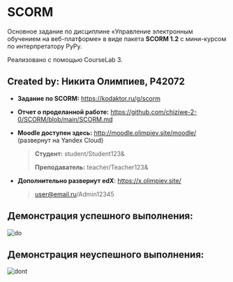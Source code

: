 # SCORM
Основное задание по дисциплине «Управление электронным обучением на веб-платформе» в виде пакета **SCORM 1.2** с мини-курсом по интерпретатору PyPy.

Реализовано с помощью CourseLab 3.

## **Created by:** Никита Олимпиев, P42072


* **Задание по SCORM:** https://kodaktor.ru/g/scorm
* **Отчет о проделанной работе:** https://github.com/chiziwe-2-0/SCORM/blob/main/SCORM.md
* **Moodle доступен здесь:** http://moodle.olimpiev.site/moodle/ (развернут на Yandex Cloud)

  > **Студент:** student/Student123&
  > 
  > **Преподаватель:** teacher/Teacher123&

* **Дополнительно развернут edX**: https://x.olimpiev.site/
  > user@email.ru/Admin12345

## Демонстрация успешного выполнения:
![do](https://user-images.githubusercontent.com/67209858/145906231-dcb01078-c36f-42f5-856a-aa6bff5ee666.gif)

## Демонстрация неуспешного выполнения:
![dont](https://user-images.githubusercontent.com/67209858/145906230-0b498287-41f6-438d-9d25-af5ea5e5b02f.gif)
